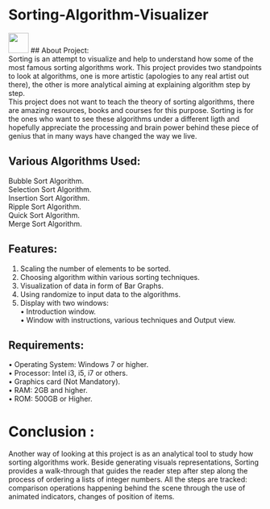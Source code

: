 # Sorting-Algorithm-Visualizer
  <img src="https://media.giphy.com/media/d8bbB5l1KJKTOMF3fR/source.gif" width="40" height="40" />
## About Project:<br />
Sorting is an attempt to visualize and help to understand how some of the most
famous sorting algorithms work. This project provides two standpoints to look at algorithms, one
is more artistic (apologies to any real artist out there), the other is more analytical aiming at
explaining algorithm step by step.<br />
This project does not want to teach the theory of sorting algorithms, there are amazing resources,
books and courses for this purpose. Sorting is for the ones who want to see these algorithms under
a different ligth and hopefully appreciate the processing and brain power behind these piece of
genius that in many ways have changed the way we live.

## Various Algorithms Used:<br />
Bubble Sort Algorithm.<br />
Selection Sort Algorithm.<br />
Insertion Sort Algorithm.<br />
Ripple Sort Algorithm.<br />
Quick Sort Algorithm.<br />
Merge Sort Algorithm.<br />


## Features:
1. Scaling the number of elements to be sorted.
2. Choosing algorithm within various sorting techniques.
3. Visualization of data in form of Bar Graphs.
4. Using randomize to input data to the algorithms.
5. Display with two windows:<br />
•	 Introduction window. <br />
•	Window with instructions, various techniques and Output view. 

## Requirements:
•	Operating System: Windows 7 or higher.<br />
•	Processor: Intel i3, i5, i7 or others.<br />
•	Graphics card (Not Mandatory).<br />
•	RAM: 2GB and higher.<br />
•	ROM: 500GB or Higher.<br />

# Conclusion :
Another way of looking at this project is as an analytical tool to study how sorting
algorithms work. Beside generating visuals representations, Sorting provides a walk-through that
guides the reader step after step along the process of ordering a lists of integer numbers.
All the steps are tracked: comparison operations happening behind the scene through the use of
animated indicators, changes of position of items.
